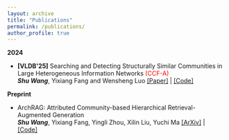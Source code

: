 ```yaml
---
layout: archive
title: "Publications"
permalink: /publications/
author_profile: true
---
```


**2024**

- **[VLDB'25]** Searching and Detecting Structurally Similar Communities in Large Heterogeneous Information Networks   <font color="#FF0000 ">(CCF-A)</font>  
_**Shu Wang**_, Yixiang Fang and Wensheng Luo 
[[Paper]](https://www.vldb.org/pvldb/vol18/p1425-wang.pdf) \| [[Code]](https://github.com/sam234990/cs-hin-scan) 



**Preprint**

- ArchRAG: Attributed Community-based Hierarchical Retrieval-Augmented Generation   
_**Shu Wang**_, Yixiang Fang, Yingli Zhou, Xilin Liu, Yuchi Ma
[[ArXiv]](https://arxiv.org/abs/2502.09891) \| [[Code]](https://github.com/sam234990/ArchRAG) 
<!-- _(* denotes equal contribution.)_ -->
